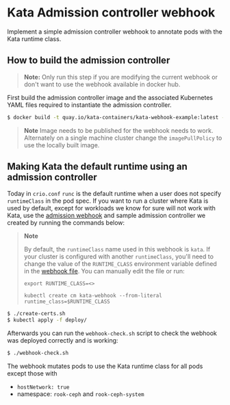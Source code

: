 # Kata Admission controller webhook

Implement a simple admission controller webhook to annotate pods with the
Kata runtime class.

## How to build the admission controller

> **Note:**
> Only run this step if you are modifying the current webhook or don't
> want to use the webhook available in docker hub.

First build the admission controller image and the associated
Kubernetes YAML files required to instantiate the admission
controller.

```bash
$ docker build -t quay.io/kata-containers/kata-webhook-example:latest -f Dockerfile .
```

> **Note**
> Image needs to be published for the webhook needs to work. Alternately
> on a single machine cluster change the `imagePullPolicy` to use the locally
> built image.

## Making Kata the default runtime using an admission controller

Today in `crio.conf` `runc` is the default runtime when a user does not specify
`runtimeClass` in the pod spec. If you want to run a cluster where Kata is used
by default, except for workloads we know for sure will not work with Kata, use
the [admission webhook](https://kubernetes.io/docs/reference/access-authn-authz/extensible-admission-controllers/#admission-webhooks)
and sample admission controller we created by running the commands below:

> **Note**
>
> By default, the `runtimeClass` name used in this webhook is `kata`. If your
> cluster is configured with another `runtimeClass`, you'll need to change the
> value of the `RUNTIME_CLASS` environment variable defined in the
> [webhook file](deploy/webhook.yaml). You can manually edit the file or run:
>
> `export RUNTIME_CLASS=<>`
>
> `kubectl create cm kata-webhook --from-literal runtime_class=$RUNTIME_CLASS`

```bash
$ ./create-certs.sh
$ kubectl apply -f deploy/
```

Afterwards you can run the `webhook-check.sh` script to check the webhook was
deployed correctly and is working:

```bash
$ ./webhook-check.sh
```

The webhook mutates pods to use the Kata runtime class for all pods except
those with

* `hostNetwork: true`
* namespace: `rook-ceph` and `rook-ceph-system`
